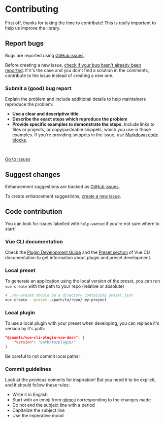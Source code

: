 # Contributing

First off, thanks for taking the time to contribute! This is really important to help us improve the library.

## Report bugs

Bugs are reported using [GitHub issues](https://guides.github.com/features/issues/).

Before creating a new issue, [check if your bug hasn't already been reported](https://github.com/assurance-maladie-digital/vue-cli-preset/issues?utf8=%E2%9C%93&q=is%3Aissue). If it's the case and you don't find a solution in the comments, contribute to the issue instead of creating a new one.

### Submit a (good) bug report

Explain the problem and include additional details to help maintainers reproduce the problem:

-   **Use a clear and descriptive title**
-   **Describe the exact steps which reproduce the problem**
-   **Provide specific examples to demonstrate the steps.** Include links to files or projects, or copy/pasteable snippets, which you use in those examples. If you're providing snippets in the issue, use [Markdown code blocks](https://help.github.com/articles/markdown-basics/#multiple-lines).

<br>

[Go to issues](https://github.com/assurance-maladie-digital/vue-cli-preset/issues)

## Suggest changes

Enhancement suggestions are tracked as [GitHub issues](https://guides.github.com/features/issues/).

To create enhancement suggestions, [create a new issue](#submitting-a-good-bug-report).

## Code contribution

You can look for issues labelled with `help-wanted` if you're not sure where to start!

### Vue CLI documentation

Check the [Plugin Development Guide](https://cli.vuejs.org/dev-guide/plugin-dev.html) and the [Preset section](https://cli.vuejs.org/guide/plugins-and-presets.html#presets) of Vue CLI documentation to get information about plugin and preset development.

### Local preset

To generate an application using the local version of the preset, you can run `vue create` with the path to your repo (relative or absolute)

```bash
# ./my-preset should be a directory containing preset.json
vue create --preset ./path/to/repo/ my-project
```

### Local plugin

To use a local plugin with your preset when developing, you can replace it's version by it's path:

```json
"@cnamts/vue-cli-plugin-vue-dash": {
	"version": "path/to/plugin/"
}
```

Be careful to not commit local paths!

### Commit guidelines

Look at the previous commits for inspiration! But you need it to be explicit, and it should follow these rules:

-   Write it in English
-   Start with an emoji from [gitmoji](https://gitmoji.carloscuesta.me/) corresponding to the changes made
-   Do not end the subject line with a period
-   Capitalize the subject line
-   Use the imperative mood
